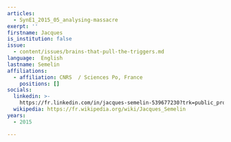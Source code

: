 ```yaml
---
articles:
  - SynE1_2015_05_analysing-massacre
exerpt: ''
firstname: Jacques
is_institution: false
issue:
  - content/issues/brains-that-pull-the-triggers.md
language:  English
lastname: Semelin
affiliations:
  - affiliation: CNRS  / Sciences Po, France
    positions: []
socials:
  linkedin: >-
    https://fr.linkedin.com/in/jacques-semelin-539677230?trk=public_profile_browsemap
  wikipedia: https://fr.wikipedia.org/wiki/Jacques_Semelin
years:
  - 2015

---
```

